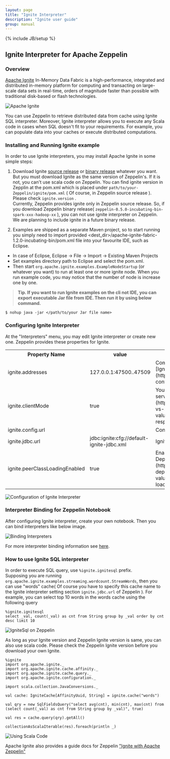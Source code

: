 ```yaml
---
layout: page
title: "Ignite Interpreter"
description: "Ignite user guide"
group: manual
---
```

{% include JB/setup %}

## Ignite Interpreter for Apache Zeppelin

### Overview
[Apache Ignite](https://ignite.apache.org/) In-Memory Data Fabric is a high-performance, integrated and distributed in-memory platform for computing and transacting on large-scale data sets in real-time, orders of magnitude faster than possible with traditional disk-based or flash technologies.

![Apache Ignite](/assets/themes/zeppelin/img/docs-img/ignite-logo.png)

You can use Zeppelin to retrieve distributed data from cache using Ignite SQL interpreter. Moreover, Ignite interpreter allows you to execute any Scala code in cases when SQL doesn't fit to your requirements. For example, you can populate data into your caches or execute distributed computations.

### Installing and Running Ignite example
In order to use Ignite interpreters, you may install Apache Ignite in some simple steps:

  1. Download Ignite [source release](https://ignite.apache.org/download.html#sources) or [binary release](https://ignite.apache.org/download.html#binaries) whatever you want. But you must download Ignite as the same version of Zeppelin's. If it is not, you can't use scala code on Zeppelin. You can find ignite version in Zepplin at the pom.xml which is placed under `path/to/your-Zeppelin/ignite/pom.xml` ( Of course, in Zeppelin source release ). Please check `ignite.version` .<br>Currently, Zeppelin provides ignite only in Zeppelin source release. So, if you download Zeppelin binary release( `zeppelin-0.5.0-incubating-bin-spark-xxx-hadoop-xx` ), you can not use ignite interpreter on Zeppelin. We are planning to include ignite in a future binary release.
  
  2. Examples are shipped as a separate Maven project, so to start running you simply need to import provided <dest_dir>/apache-ignite-fabric-1.2.0-incubating-bin/pom.xml file into your favourite IDE, such as Eclipse. 

   * In case of Eclipse, Eclipse -> File -> Import -> Existing Maven Projects
   * Set examples directory path to Eclipse and select the pom.xml.
   * Then start `org.apache.ignite.examples.ExampleNodeStartup` (or whatever you want) to run at least one or more ignite node. When you run example code, you may notice that the number of node is increase one by one. 
  
  > **Tip. If you want to run Ignite examples on the cli not IDE, you can export executable Jar file from IDE. Then run it by using below command.**
      
  ``` 
  $ nohup java -jar </path/to/your Jar file name> 
  ```
    
### Configuring Ignite Interpreter 
At the "Interpreters" menu, you may edit Ignite interpreter or create new one. Zeppelin provides these properties for Ignite.

 <table class="table-configuration">
  <tr>
      <th>Property Name</th>
      <th>value</th>
      <th>Description</th>
  </tr>
  <tr>
      <td>ignite.addresses</td>
      <td>127.0.0.1:47500..47509</td>
      <td>Coma separated list of Ignite cluster hosts. See [Ignite Cluster Configuration](https://apacheignite.readme.io/v1.2/docs/cluster-config) section for more details.</td>
  </tr>
  <tr>
      <td>ignite.clientMode</td>
      <td>true</td>
      <td>You can connect to the Ignite cluster as client or server node. See [Ignite Clients vs. Servers](https://apacheignite.readme.io/v1.2/docs/clients-vs-servers) section for details. Use true or false values in order to connect in client or server mode respectively.</td>
  </tr>
  <tr>
      <td>ignite.config.url</td>
      <td></td>
      <td>Configuration URL. Overrides all other settings.</td>
   </tr
   <tr>
      <td>ignite.jdbc.url</td>
      <td>jdbc:ignite:cfg://default-ignite-jdbc.xml</td>
      <td>Ignite JDBC connection URL.</td>
   </tr>
   <tr>
      <td>ignite.peerClassLoadingEnabled</td>
      <td>true</td>
      <td>Enables peer-class-loading. See [Zero Deployment](https://apacheignite.readme.io/v1.2/docs/zero-deployment) section for details. Use true or false values in order to enable or disable P2P class loading respectively.</td>
  </tr>
 </table>

![Configuration of Ignite Interpreter](/assets/themes/zeppelin/img/docs-img/ignite-interpreter-setting.png)

### Interpreter Binding for Zeppelin Notebook
After configuring Ignite interpreter, create your own notebook. Then you can bind interpreters like below image.

![Binding Interpreters](/assets/themes/zeppelin/img/docs-img/ignite-interpreter-binding.png)

For more interpreter binding information see [here](http://zeppelin.incubator.apache.org/docs/manual/interpreters.html).

### How to use Ignite SQL interpreter
In order to execute SQL query, use ` %ignite.ignitesql ` prefix. <br>
Supposing you are running `org.apache.ignite.examples.streaming.wordcount.StreamWords`, then you can use "words" cache( Of course you have to specify this cache name to the Ignite interpreter setting section `ignite.jdbc.url` of Zeppelin ). 
For example, you can select top 10 words in the words cache using the following query

  ``` 
  %ignite.ignitesql 
  select _val, count(_val) as cnt from String group by _val order by cnt desc limit 10 
  ``` 
  
  ![IgniteSql on Zeppelin](/assets/themes/zeppelin/img/docs-img/ignite-sql-example.png)
  
As long as your Ignite version and Zeppelin Ignite version is same, you can also use scala code. Please check the Zeppelin Ignite version before you download your own Ignite. 

  ```
  %ignite
  import org.apache.ignite._
  import org.apache.ignite.cache.affinity._
  import org.apache.ignite.cache.query._
  import org.apache.ignite.configuration._

  import scala.collection.JavaConversions._

  val cache: IgniteCache[AffinityUuid, String] = ignite.cache("words")

  val qry = new SqlFieldsQuery("select avg(cnt), min(cnt), max(cnt) from (select count(_val) as cnt from String group by _val)", true)

  val res = cache.query(qry).getAll()

  collectionAsScalaIterable(res).foreach(println _)
  ```
  
  ![Using Scala Code](/assets/themes/zeppelin/img/docs-img/ignite-scala-example.png)

Apache Ignite also provides a guide docs for Zeppelin ["Ignite with Apache Zeppelin"](https://apacheignite.readme.io/docs/data-analysis-with-apache-zeppelin)
 
  
